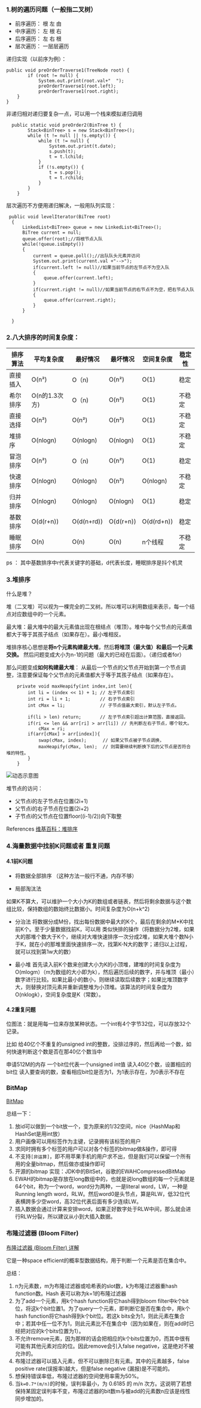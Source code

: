 ### 1.树的遍历问题（一般指二叉树）

- 前序遍历： 根 左 由
- 中序遍历： 左 根 右
- 后序遍历： 左 右 根
- 层次遍历： 一层层遍历

递归实现（以前序为例）：

```
public void preOrderTraverse1(TreeNode root) {
		if (root != null) {
			System.out.print(root.val+"  ");
			preOrderTraverse1(root.left);
			preOrderTraverse1(root.right);
    }
}
```

非递归相对递归要复杂一点，可以用一个栈来模拟递归调用

```
  public static void preOrder2(BinTree t) {  
        Stack<BinTree> s = new Stack<BinTree>();  
        while (t != null || !s.empty()) {  
            while (t != null) {  
                System.out.print(t.date);  
                s.push(t);  
                t = t.lchild;  
            }  
            if (!s.empty()) {  
                t = s.pop();  
                t = t.rchild;  
            }  
        }  
    }  

```

层次遍历不方便用递归解决，一般用队列实现：

```
 public void levelIterator(BiTree root)
  {
	  LinkedList<BiTree> queue = new LinkedList<BiTree>();
	  BiTree current = null;
	  queue.offer(root);//将根节点入队
	  while(!queue.isEmpty())
	  {
		  current = queue.poll();//出队队头元素并访问
		  System.out.print(current.val +"-->");
		  if(current.left != null)//如果当前节点的左节点不为空入队
		  {
			  queue.offer(current.left);
		  }
		  if(current.right != null)//如果当前节点的右节点不为空，把右节点入队
		  {
			  queue.offer(current.right);
		  }
	  }
	  
  }

```

### 2.八大排序的时间复杂度：

排序算法 | 平均复杂度 | 最好情况 | 最坏情况 | 空间复杂度 | 稳定性
---|---|---|---|---|---
直接插入 | O(n²) | O（n) | O(n²) | O(1) | 稳定
希尔排序 | O(n的1.3次方) | O（n) | O(n²) | O(1) | 不稳定
直接选择 | O(n²) | O(n²) | O(n²) | O(1) | 不稳定
堆排序 | O(nlogn) | O(nlogn) | O(nlogn) | O(1) | 不稳定
冒泡排序 | O(n²) | O（n) | O(n²) | O(1) | 稳定
快速排序 | O(nlogn) | O(nlogn) | O(n²) | O(nlogn) | 不稳定
归并排序 | O(nlogn) | O(nlogn) | O(nlogn) | O(1) | 稳定
基数排序 | O(d(r+n)) | O(d(n+rd)) | O(d(r+n)) | O(d(rd+n)) | 稳定
睡眠排序 | O(n) | O(n) | O(n) | n个线程 | 不稳定

ps ： 其中基数排序中r代表关键字的基础，d代表长度，睡眠排序是抖个机灵

### 3.堆排序
什么是堆？

堆（二叉堆）可以视为一棵完全的二叉树。所以堆可以利用数组来表示，每一个结点对应数组中的一个元素。

最大堆：最大堆中的最大元素值出现在根结点（堆顶）。堆中每个父节点的元素值都大于等于其孩子结点（如果存在）。最小堆相反。


堆排序核心思想是**将n个元素构建最大堆**，然后**将堆顶（最大值）和最后一个元素交换。**
然后问题变成大小为n-1的问题（最大的已经在后面）。（递归或者for）

那么问题变成**如何构建最大堆**：
从最后一个节点的父节点开始到第一个节点调整，注意要保证每个父节点的元素值都大于等于其孩子结点（如果存在）。

```
    private void maxHeapify(int index,int len){
        int li = (index << 1) + 1; // 左子节点索引
        int ri = li + 1;           // 右子节点索引
        int cMax = li;             // 子节点值最大索引，默认左子节点。
        
        if(li > len) return;       // 左子节点索引超出计算范围，直接返回。
        if(ri <= len && arr[ri] > arr[li]) // 先判断左右子节点，哪个较大。
            cMax = ri;
        if(arr[cMax] > arr[index]){
            swap(cMax, index);      // 如果父节点被子节点调换，
            maxHeapify(cMax, len);  // 则需要继续判断换下后的父节点是否符合堆的特性。
        }
    }
```


![动态示意图](http://bubkoo.qiniudn.com/Sorting_heapsort_anim.gif)

堆节点的访问：
- 父节点i的左子节点在位置(2i+1)
- 父节点i的右子节点在位置(2i+2)
- 子节点i的父节点在位置floor((i-1)/2))向下取整

References
[维基百科：堆排序](https://zh.wikipedia.org/zh-hans/%E5%A0%86%E6%8E%92%E5%BA%8F)

### 4.海量数据中找前K问题或者 重复问题

#### 4.1前K问题
- 将数据全部排序 （这种方法一般行不通，内存不够）

- 局部淘汰法 

如果K不算大，可以维护一个大小为K的数组或者链表，然后将剩余数据与这个数组比较，保持数组的数始终比数据小。时间复杂度为O(n+k^2)


- 分治法 将数据分成M份，找出每份数据中最大的K个，最后在剩余的M*K中找前K个。至于少量数据找前K，可以用 类似快排的操作（将数据分为2堆，如果大的那堆个数大于K个，继续对大堆快速排序一次分成2堆，如果大堆个数N小于K，就在小的那堆里面快速排序一次，找第K-N大的数字；递归以上过程，就可以找到第1w大的数）


- 最小堆 首先读入前K个数来创建大小为K的小顶堆，建堆的时间复杂度为O(mlogm）（m为数组的大小即为k），然后遍历后续的数字，并与堆顶（最小）数字进行比较。如果比最小的数小，则继续读取后续数字；如果比堆顶数字大，则替换对顶元素并重新调整堆为小顶堆。该算法的时间复杂度为O(nklogk），空间复杂度是K（常数）。

#### 4.2重复问题
位图法：就是用每一位来存放某种状态。一个int有4个字节32位，可以存放32个记录。

比如 给40亿个不重复的unsigned int的整数，没排过序的，然后再给一个数，如何快速判断这个数是否在那40亿个数当中

申请512M的内存
一个bit位代表一个unsigned int值
读入40亿个数，设置相应的bit位
读入要查询的数，查看相应bit位是否为1，为1表示存在，为0表示不存在

### BitMap

[BitMap](https://mp.weixin.qq.com/s?__biz=MzIxMjE5MTE1Nw==&mid=2653191272&idx=1&sn=9bbcd172b611b455ebfc4b7fb9a6a55e&chksm=8c990eb2bbee87a486c55572a36c577a48df395e13e74314846d221cbcfd364d44c280250234&mpshare=1&scene=23&srcid=0803ilec8TOAO3gyLw51FCEU#rd)

总结一下：
1. 放id可以做到一个bit放一个，变为原来的1/32空间，nice（HashMap和HashSet是用int放）
2. 用户画像可以用标签作为主键，记录拥有该标签的用户
3. 求同时拥有多个标签的用户可以对各个标签的bitmap做&操作，即可得
4. 不支持```[非运算]```，即不用苹果手机的用户求不出，但是我们可以保留一个所有用的全量bitmap，然后做亦或操作即可
5. 开源的bitmap 实现：JDK中的BitSet，谷歌的EWAHCompressedBitMap
6. EWAH的bitmap是存放在long数组中的，也就是说long数组的每一个元素就是64个bit，称为一个word，word分为两种，一是literal word，LW，一种是Running length word，RLW。然后word0是头节点，算是RLW，低32位代表横跨多少空word，高32位代表后面有多少连续LW。
7. 插入数据会通过计算来安排word，如果正好数字处于RLW中间，那么就会进行RLW分裂，所以建议从小到大插入数据。

### 布隆过滤器 (Bloom Filter) 

[布隆过滤器 (Bloom Filter) 详解](https://www.cnblogs.com/allensun/archive/2011/02/16/1956532.html)

它是一种space efficient的概率型数据结构，用于判断一个元素是否在集合中。

总结：
1. n为元素数，m为布隆过滤器或哈希表的slot数，k为布隆过滤器重hash function数。Hash 表可以称为k=1的布隆过滤器
2. 为了add一个元素，用k个hash function将它hash得到bloom filter中k个bit位，将这k个bit位置1。为了query一个元素，即判断它是否在集合中，用k个hash function将它hash得到k个bit位。若这k bits全为1，则此元素在集合中；若其中任一位不为1，则此元素比不在集合中（因为如果在，则在add时已经把对应的k个bits位置为1）。
3. 不允许remove元素，因为那样的话会把相应的k个bits位置为0，而其中很有可能有其他元素对应的位。因此remove会引入false negative，这是绝对不被允许的。
4. 布隆过滤器可以插入元素，但不可以删除已有元素。其中的元素越多，false positive rate(误报率)越大，但是false negative (漏报)是不可能的。
5. 想保持错误率低，布隆过滤器的空间使用率需为50%。
6. 当```k=0.7*(m/n)```的时候，误判率最小，为 0.6185 的 m/n 次方。这说明了若想保持某固定误判率不变，布隆过滤器的bit数m与被add的元素数n应该是线性同步增加的。





















